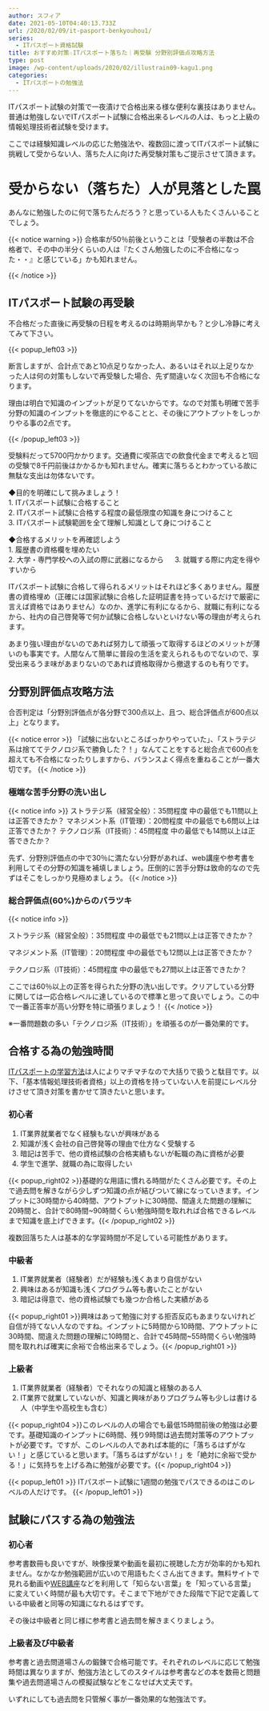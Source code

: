```yaml
---
author: スフィア
date: 2021-05-10T04:40:13.733Z
url: /2020/02/09/it-pasport-benkyouhou1/
series:
  - ITパスポート資格試験
title: おすすめ対策☆ITパスポート落ちた｜再受験 分野別評価点攻略方法
type: post
image: /wp-content/uploads/2020/02/illustrain09-kagu1.png
categories:
  - ITパスポートの勉強法
---
```

ITパスポート試験の対策で一夜漬けで合格出来る様な便利な裏技はありません。普通は勉強しないでITパスポート試験に合格出来るレベルの人は、もっと上級の情報処理技術者試験を受けます。

ここでは経験知識レベルの応じた勉強法や、複数回に渡ってITパスポート試験に挑戦して受からない人、落ちた人に向けた再受験対策もご提示させて頂きます。

# 受からない（落ちた）人が見落とした罠

あんなに勉強したのに何で落ちたんだろう？と思っている人もたくさんいることでしょう。

{{< notice warning >}}
合格率が50％前後ということは「受験者の半数は不合格者で、その中の半分くらいの人は『たくさん勉強したのに不合格になった・・』と感じている」かも知れません。

{{< /notice >}}

## ITパスポート試験の再受験

不合格だった直後に再受験の日程を考えるのは時期尚早かも？と少し冷静に考えてみて下さい。

{{< popup_left03 >}}

断言しますが、合計点であと10点足りなかった人、あるいはそれ以上足りなかった人は何の対策もしないで再受験した場合、先ず間違いなく次回も不合格になります。

理由は明白で知識のインプットが足りてないからです。なので対策も明確で苦手分野の知識のインプットを徹底的にやることと、その後にアウトプットをしっかりやる事の2点です。

{{< /popup_left03 >}}

受験料だって5700円かかります。交通費に喫茶店での飲食代金まで考えると1回の受験で8千円前後はかかるかも知れません。確実に落ちるとわかっている故に無駄な支出は勿体ないです。

◆目的を明確にして挑みましょう！\
    1. ITパスポート試験に合格すること\
    2. ITパスポート試験に合格する程度の最低限度の知識を身につけること\
    3. ITパスポート試験範囲を全て理解し知識として身につけること      

◆合格するメリットを再確認しよう\
    1. 履歴書の資格欄を埋めたい\
    2. 大学・専門学校への入試の際に武器になるから
　  3. 就職する際に内定を得やすいから

ITパスポート試験に合格して得られるメリットはそれほど多くありません。履歴書の資格埋め（正確には国家試験に合格した証明証書を持っているだけで厳密に言えば資格ではありません）なのか、進学に有利になるから、就職に有利になるから、社内の自己啓発等で何か試験に合格しないといけない等の理由が考えられます。

あまり強い理由がないのであれば努力して頑張って取得するほどのメリットが薄いのも事実です。人間なんて簡単に普段の生活を変えられるものでないので、享受出来るうま味があまりないのであれば資格取得から撤退するのも有りです。

## 分野別評価点攻略方法

合否判定は「分野別評価点が各分野で300点以上、且つ、総合評価点が600点以上」となります。

{{< notice error >}}
「試験に出ないところばっかりやっていた」、「ストラテジ系は捨ててテクノロジ系で勝負した？！」なんてことをすると総合点で600点を超えても不合格になったりしますから、バランスよく得点を重ねることが一番大切です。
{{< /notice >}}

### 極端な苦手分野の洗い出し

{{< notice info >}}
ストラテジ系（経営全般）：35問程度 中の最低でも11問以上は正答できたか？
マネジメント系（IT管理）：20問程度 中の最低でも6問以上は正答できたか？
テクノロジ系（IT技術）：45問程度 中の最低でも14問以上は正答できたか？

先ず、分野別評価点の中で30％に満たない分野があれば、web講座や参考書を利用してその分野の知識を補填しましょう。圧倒的に苦手分野は致命的なので先ずはそこをしっかり見極めましょう。
{{< /notice >}}

### 総合評価点(60%)からのバラツキ

{{< notice info >}}

ストラテジ系（経営全般）：35問程度 中の最低でも21問以上は正答できたか？

マネジメント系（IT管理）：20問程度 中の最低でも12問以上は正答できたか？

テクノロジ系（IT技術）：45問程度 中の最低でも27問以上は正答できたか？

ここでは60％以上の正答を得られた分野の洗い出しです。クリアしている分野に関しては一応合格レベルに達しているので標準と思って良いでしょう。この中で一番正答率が高い分野を特に頑張りましょう！
{{< /notice >}}

※一番問題数の多い「テクノロジ系（IT技術）」を頑張るのが一番効果的です。

## 合格する為の勉強時間

[ITパスポートの学習方法](https://breakasweat8.com/2020/02/09/it-pasport-tusin-kouza/#span-idit-2it%E3%83%91%E3%82%B9%E3%83%9D%E3%83%BC%E3%83%88%E3%81%AE%E5%AD%A6%E7%BF%92%E6%96%B9%E6%B3%95span)は人によりマチマチなので大括りで扱うと駄目です。以下、「基本情報処理技術者資格」以上の資格を持っていない人を前提にレベル分けさせて頂き対策を書かせて頂きたいと思います。

### 初心者

1. IT業界就業者でなく経験もないが興味がある
2. 知識が浅く会社の自己啓発等の理由で仕方なく受験する
3. 暗記は苦手で、他の資格試験の合格実績もないが転職の為に資格が必要
4. 学生で進学、就職の為に取得したい

{{< popup_right02 >}}基礎的な用語に慣れる時間がたくさん必要です。その上で過去問を解きながら少しずつ知識の点が結びついて線になっていきます。インプットに30時間から40時間、アウトプットに30時間、間違えた問題の理解に20時間と、合計で80時間~90時間くらい勉強時間を取れれば合格できるレベルまで知識を底上げできます。{{< /popup_right02 >}}

複数回落ちた人は基本的な学習時間が不足している可能性があります。

### 中級者

1. IT業界就業者（経験者）だが経験も浅くあまり自信がない
2. 興味はあるが知識も浅くプログラム等も書いたことがない
3. 暗記は得意で、他の資格試験でも幾つか合格した実績がある

{{< popup_right01 >}}興味はあって勉強に対する拒否反応もあまりないけれど自信が持てない人なのですね。インプットに5時間から10時間、アウトプットに30時間、間違えた問題の理解に10時間と、合計で45時間~55時間くらい勉強時間を取れれば確実に余裕で合格出来るでしょう。{{< /popup_right01 >}}

### 上級者

1. IT業界就業者（経験者）でそれなりの知識と経験のある人
2. IT業界で就業していないが、知識と興味がありプログラム等も少しは書ける人（中学生や高校生も含む）

{{< popup_right04 >}}このレベルの人の場合でも最低15時間前後の勉強は必要です。基礎知識のインプットに6時間、残り9時間は過去問対策等のアウトプットが必要です。ですが、このレベルの人であれば本能的に「落ちるはずがない！」と感じていると思います。「落ちるはずがない！」を「絶対に余裕で受かる！」に気持ちを上げる為に勉強が必要です。{{< /popup_right04 >}}

{{< popup_left01 >}}
          ITパスポート試験に1週間の勉強でパスできるのはこのレベルの人だけです。
{{< /popup_left01 >}}

## 試験にパスする為の勉強法

### 初心者

参考書数冊も良いですが、映像授業や動画を最初に視聴した方が効率的</span>かも知れません。なかなか勉強範囲が広いので用語もたくさん出てきます。無料サイトで見れる動画や[WEB講座](/2020/02/09/it-pasport-tusin-kouza/)などを利用して「知らない言葉」を「知っている言葉」に変えていく時間が最も大切です。そこまで下地ができた段階で下記で定義している中級者と同等の知識になれるはずです。

その後は中級者と同じ様に参考書と過去問を解きまくりましょう。

### 上級者及び中級者

参考書と過去問道場さんの鍛錬で合格可能です。それぞれのレベルに応じて勉強時間は異なりますが、勉強方法としてのスタイルは参考書などの本を数冊と問題集や過去問道場さんの模擬試験などをこなせば大丈夫です。

いずれにしても過去問を只管解く事が一番効果的な勉強法です。
